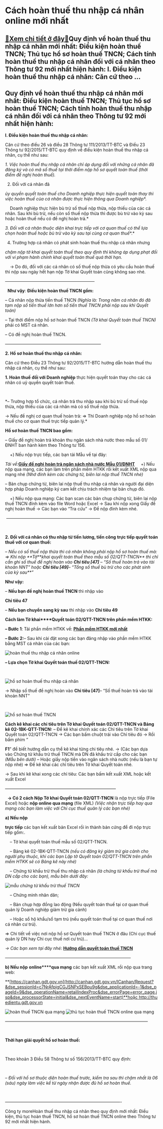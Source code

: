 Cách hoàn thuế thu nhập cá nhân online mới nhất
===============================================

[:gift:Xem chi tiết ở đây:gift:](https://hddtvn.com/cach-hoan-thue-thu-nhap-ca-nhan-online-moi-nhat/)Quy định về hoàn thuế thu nhập cá nhân mới nhất: Điều kiện hoàn thuế TNCN; Thủ tục hồ sơ hoàn thuế TNCN; Cách tính hoàn thuế thu nhập cá nhân đối với cá nhân theo Thông tư 92 mới nhất hiện hành: I. Điều kiện hoàn thuế thu nhập cá nhân: Căn cứ theo …
-------------------------------------------------------------------------------------------------------------------------------------------------------------------------------------------------------------------------------------------------------------



Quy định về hoàn thuế thu nhập cá nhân mới nhất: Điều kiện hoàn thuế TNCN; Thủ tục hồ sơ hoàn thuế TNCN; Cách tính hoàn thuế thu nhập cá nhân đối với cá nhân theo Thông tư 92 mới nhất hiện hành:
----------------------------------------------------------------------------------------------------------------------------------------------------------------------------------------------------


**I. Điều kiện hoàn thuế thu nhập cá nhân:**


Căn cứ theo điều 26 và điều 28 Thông tư 111/2013/TT-BTC và Điều 23 Thông tư 92/2015/TT-BTC quy định về điều kiện hoàn thuế thu nhập cá nhân, cụ thể như sau:


*1. Việc hoàn thuế thu nhập cá nhân* *chỉ áp dụng* *đối với những cá nhân đã đăng ký và* *có mã số thuế* *tại thời điểm nộp hồ sơ quyết toán thuế (thời điểm đề nghị hoàn thuế).*


2. Đối với cá nhân đã 

*ủy quyền* *quyết toán thuế cho Doanh nghiệp thực hiện quyết toán thay thì việc hoàn thuế của cá nhân được thực hiện* *thông qua Doanh nghiệp**.  

    Doanh nghiệp thực hiện bù trừ số thuế nộp thừa, nộp thiếu của các cá nhân. Sau khi bù trừ, nếu còn số thuế nộp thừa thì được bù trừ vào kỳ sau hoặc hoàn thuế nếu có đề nghị hoàn trả.*



*3. Đối với cá nhân thuộc diện* *khai trực tiếp* *với cơ quan thuế có thể lựa chọn hoàn thuế hoặc bù trừ vào kỳ sau* *tại cùng cơ quan thuế**.*


4. Trường hợp cá nhân có phát sinh hoàn thuế thu nhập cá nhân nhưng 

*chậm nộp tờ khai quyết toán thuế* *theo quy định thì không áp dụng phạt đối với vi phạm hành chính khai quyết toán thuế quá thời hạn.*  

    -> Do đó, đối với các cá nhân có số thuế nộp thừa có yêu cầu hoàn thuế thì nộp sau ngày hết hạn nộp Tờ khai Quyết toán cũng không sao nhé.

—————————————————————  

  
**Như vậy**: **Điều kiện hoàn thuế TNCN gồm:**  

– Cá nhân nộp thừa tiền thuế TNCN *(Nghĩa là: Trong năm cá nhân đó đã tạm nộp số tiền thuế lớn hơn số tiền thuế TNCN phải nộp sau khi Quyết toán)*  

– Tại thời điểm nộp hồ sơ hoàn thuế TNCN *(Tờ khai Quyết toán thuế TNCN)* phải có MST cá nhân.  

– Có đề nghị hoàn thuế TNCN.



——————————————————————–

**2. Hồ sơ hoàn thuế thu nhập cá nhân:**


Căn cứ theo Điều 23 Thông tư 92/2015/TT-BTC hướng dẫn hoàn thuế thu nhập cá nhân, cụ thể như sau:


**1. Hoàn thuế** **đối với Doanh nghiệp** thực hiện quyết toán thay cho các cá nhân có uỷ quyền quyết toán thuế.  

   

*– Trường hợp tổ chức, cá nhân trả thu nhập sau khi bù trừ số thuế nộp thừa, nộp thiếu của các cá nhân mà có số thuế nộp thừa.  

-> Nếu đề nghị cơ quan thuế hoàn trả: => Thì Doanh nghiệp nộp hồ sơ hoàn thuế cho cơ quan thuế trực tiếp quản lý.*


**Hồ sơ hoàn thuế TNCN bao gồm:**


– Giấy đề nghị hoàn trả khoản thu ngân sách nhà nước theo mẫu số 01/ĐNHT ban hành kèm theo Thông tư 156.  

    +) Nếu nộp trực tiếp, các bạn tải Mẫu về tại đây:



*Tải về:*[**Giấy đề nghị hoàn trả ngân sách nhà nước Mẫu 01/ĐNHT**](# "Giấy đề nghị hoàn trả ngân sách nhà nước mẫu 01/ĐNHT")
    +) Nếu nộp qua mạng, các bạn làm trên phần mềm HTKK rồi kết xuất XML nộp qua mạng nhé *(Nhớ đính kèm các chứng từ, biên lai nộp thuế TNCN nhé)*


– Bản chụp chứng từ, biên lai nộp thuế thu nhập cá nhân và người đại diện hợp pháp Doanh nghiệp ký cam kết chịu trách nhiệm tại bản chụp đó.  

    +) Nếu nộp qua mạng: Các bạn scan các bản chụp chứng từ, biên lai nộp thuế TNCN đính kèm vào file Word hoặc Excel -> Sau khi nộp xong Giấy đề nghị hoàn thuế -> Các bạn vào “Tra cứu” -> Để nộp đính kèm nhé.



 ——————————————————————  

  

**2. Đối với cá nhân có thu nhập từ tiền lương, tiền công** **trực tiếp quyết toán thuế với cơ quan thuế:**


*– Nếu có số thuế nộp thừa thì cá nhân không phải nộp hồ sơ hoàn thuế mà: => Khi nộp **Tờ****khai quyết toán thuế theo mẫu số 02/QTT-TNCN** thì chỉ cần ghi số thuế đề nghị hoàn vào **Chỉ tiêu [47]** – “Số thuế hoàn trả vào tài khoản NNT” hoặc **Chỉ tiêu [49]**– “Tổng số thuế bù trừ cho các phát sinh của kỳ sau**”*


**Như vậy:**  

 – **Nếu bạn đề nghị hoàn thuế TNCN** thì nhập vào 

**Chỉ tiêu 47**  

– **Nếu bạn chuyển sang kỳ sau** thì nhập vào **Chỉ tiêu 49**

  

**Cách làm Tờ khai****Quyết toán 02/QTT-TNCN trên phần mềm HTKK:**


**– Bước 1**: Tải phần mềm HTKK về: **[Phần mềm HTKK mới nhất](# "phần mềm HTKK mới nhất")**


**– Bước 2:**– Sau khi cài đặt xong các bạn đăng nhập vào phần mềm HTKK bằng MST cá nhân của các bạn:



![hoàn thuế thu nhập cá nhân online](https://hddtvn.com/wp-content/uploads/2021/01/hoan-thue-thu-nhap-ca-nhan-online.png "hoàn thuế thu nhập cá nhân online")

  

**– Lựa chọn Tờ khai Quyết toán thuế 02/QTT-TNCN:**  

  

![hồ sơ hoàn thuế thu nhập cá nhân](https://hddtvn.com/wp-content/uploads/2021/01/ho-so-hoan-thue-thu-nhap-ca-nhan.png "hồ sơ hoàn thuế thu nhập cá nhân")

  

-> Nhập số thuế đề nghị hoàn vào **Chỉ tiêu [47]**– “Số thuế hoàn trả vào tài khoản NNT”

  

![hồ sơ hoàn thuế TNCN](https://hddtvn.com/wp-content/uploads/2021/01/ho-so-hoan-thue-tncn.png "hồ sơ hoàn thuế TNCN")

  

**Cách kê khai các chỉ tiêu trên Tờ khai Quyết toán 02/QTT-TNCN và Bảng kê 02-1BK-QTT-TNCN:**
– Để kê khai chính xác các Chỉ tiêu trên Tờ khai Quyết toán 02/QTT-TNCN -> Các bạn bấm chuột trái vào Chỉ tiêu đó -> Rồi bấm phím “

**F1**” để biết hướng dẫn cụ thể kê khai từng chi tiêu nhé.
-> (Các bạn dựa vào Chứng từ khấu trừ thuế TNCN mà DN đã khấu trừ cấp cho các bạn *(Mẫu bên dưới)* – Hoặc giấy nộp tiền vào ngân sách nhà nước (nếu là bạn tự nộp nhé) => Để kê khai các chỉ tiêu trên Tờ khai Quyết toán nhé.



-> Sau khi kê khai xong các chỉ tiêu: Các bạn bấm kết xuất XML hoặc kết xuất Excel



  

——————————————————————————  

  
**-> Có 2 cách Nộp Tờ khai Quyết toán 02/QTT-TNCN** là nộp trực tiếp (File Excel) hoặc **nộp online qua mạng** (file XML) *(Việc nhận trực tiếp hay qua mạng các bạn làm việc với Chi cục thuế quản lý các bạn nhé)*


**a) Nếu nộp** 

**trực tiếp** các bạn kết xuất bản Excel rồi in thành bản cứng để đi nộp trực tiếp gồm:.  

    – Tờ khai quyết toán thuế mẫu số 02/QTT-TNCN.  

    – Bảng kê 02-1BK-QTT-TNCN *(nếu có đăng ký giảm trừ gia cảnh cho người phụ thuộc, khi các bạn Lập tờ Quyết toán 02/QTT-TNCN trên phần mềm HTKK sẽ có Bảng kê này nhé)*  

    – Chứng từ khấu trừ thuế thu nhập cá nhân *(là chứng từ khấu trừ thuế mà DN cấp cho các bạn), mẫu bên dưới đây:*

*![mẫu chứng từ khấu trừ thuế TNCN](https://hddtvn.com/wp-content/uploads/2021/01/mau-chung-tu-khau-tru-thue-TNCN.png "mẫu chứng từ khấu trừ thuế TNCN")*

    – Chứng minh nhân dân;  

    – Bản chụp hợp đồng lao động (Nếu quyết toán thuế tại cơ quan thuế quản lý Doanh nghiệp giảm trừ gia cảnh)  

    – Hoặc sổ hộ khẩu/sổ tạm trú (nếu quyết toán thuế tại cơ quan thuế nơi cá nhân cư trú).


=> Chi tiết về việc nơi nộp hồ sơ Quyết toán thuế TNCN ở đâu (Chi cục thuế quản lý DN hay Chi cục thuế nơi cư trú)…



*-> Các bạn xem tại đây nhé:* **[Hướng dẫn quyết toán thuế TNCN](# "hướng dẫn quyết toán thuế TNCN")**

  

 —————————————————————————————–

**b) Nếu nộp** **online****qua mạng** các bạn kết xuất XML rồi nộp qua trang web:



**[https://canhan.gdt.gov.vn](http://canhan.gdt.gov.vn/ICanhan/Request?&dse_sessionId=c7NrAfpjgCGJSNPxSEBpu9g&dse_applicationId=-1&dse_pageId=9&dse_operationName=retailIndexProc&dse_errorPage=error_page.jsp&dse_processorState=initial&dse_nextEventName=start)**hoặc http://thuedientu.gdt.gov.vn


![hoàn thuế TNCN qua mạng](https://hddtvn.com/wp-content/uploads/2021/01/hoan-thue-TNCN-qua-mang.png "hoàn thuế TNCN qua mạng")
![thủ tục hoàn thuế TNCN online qua mạng](https://hddtvn.com/wp-content/uploads/2021/01/thu-tuc-hoan-thue-TNCN-online-qua-mang.png "thủ tục hoàn thuế TNCN online qua mạng")



 —————————————————————————————————–  

  



**Thời hạn giải quyết hồ sơ hoàn thuế:**  

    

Theo khoản 3 Điều 58 Thông tư số 156/2013/TT-BTC quy định:  

   

*– Đối với hồ sơ thuộc diện hoàn thuế trước, kiểm tra sau thì* *chậm nhất là 06 (sáu) ngày làm việc* *kể từ ngày nhận được* *đủ hồ sơ* *hoàn thuế.*  

  



———————————————————————————-

Công ty
moreHoàn thuế thu nhập cá nhân theo quy định mới nhất: Điều kiện, thủ tục hoàn thuế TNCN, hồ sơ hoàn thuế TNCN online theo Thông tư 92 mới nhất hiện hành.

